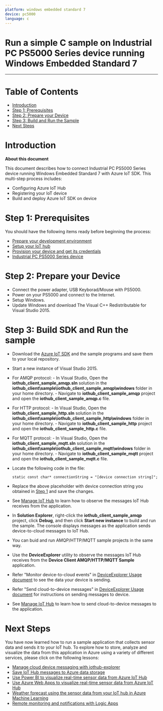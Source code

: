 ```yaml
---
platform: windows embedded standard 7
device: pc5000
language: c
---
```


Run a simple C sample on Industrial PC PS5000 Series device running Windows Embedded Standard 7
===
---

# Table of Contents

-   [Introduction](#Introduction)
-   [Step 1: Prerequisites](#Prerequisites)
-   [Step 2: Prepare your Device](#PrepareDevice)
-   [Step 3: Build and Run the Sample](#Build)
-   [Next Steps](#NextSteps)


<a name="Introduction"></a>
# Introduction

**About this document**

This document describes how to connect Industrial PC PS5000 Series device running Windows Embedded Standard 7 with Azure IoT SDK. This multi-step process includes:
-   Configuring Azure IoT Hub
-   Registering your IoT device
-   Build and deploy Azure IoT SDK on device

<a name="Prerequisites"></a>
# Step 1: Prerequisites

You should have the following items ready before beginning the process:

-   [Prepare your development environment][setup-devbox-windows]
-   [Setup your IoT hub][lnk-setup-iot-hub]
-   [Provision your device and get its credentials][lnk-manage-iot-hub]
-   [Industrial PC PS5000 Series device](https://www.proface.com/en/product/ipc/ps5000/top)

<a name="PrepareDevice"></a>
# Step 2: Prepare your Device

-   Connect the power adapter, USB Keyborad/Mouse with PS5000.
-   Power on your PS5000 and connect to the Internet.
-   Setup Windows.
-   Update Windows and download The Visual C++ Redistributable for Visual Studio 2015.

<a name="Build"></a>
# Step 3: Build SDK and Run the sample

-   Download the [Azure IoT SDK](https://github.com/Azure/azure-iot-sdk-c) and the sample programs and save them to your local repository.
-   Start a new instance of Visual Studio 2015. 
  -   For AMQP protocol:
     -  In Visual Studio, Open the **iothub_client_sample_amqp.sln** solution in the **iothub_client\sample\iothub_client_sample_amqp\windows** folder in your home directory.
     -  Navigate to **iothub_client_sample_amqp** project and open the **iothub_client_sample_amqp.c** file.
  -   For HTTP protocol:
     -  In Visual Studio, Open the **iothub_client_sample_http.sln** solution in the **iothub_client\sample\iothub_client_sample_http\windows** folder in your home directory.
     -  Navigate to **iothub_client_sample_http** project and open the **iothub_client_sample_http.c** file.
  -   For MQTT protocol:
     -  In Visual Studio, Open the **iothub_client_sample_mqtt.sln** solution in the **iothub_client\sample\iothub_client_sample_mqtt\windows** folder in your home directory.
     -  Navigate to **iothub_client_sample_mqtt** project and open the **iothub_client_sample_mqtt.c** file.

-   Locate the following code in the file:

        static const char* connectionString = "[device connection string]";

-   Replace the above placeholder with device connection string you obtained in [Step 1](#Step-1:-Prerequisites) and save the changes.

-   See [Manage IoT Hub][lnk-manage-iot-hub] to learn how to observe the messages IoT Hub receives from the application.

-   In **Solution Explorer**, right-click the **iothub_client_sample_amqp** project, click **Debug**, and then click **Start new instance** to build and run the sample. The console displays messages as the application sends device-to-cloud messages to IoT Hub.
  -  You can buid and run AMQP/HTTP/MQTT sample projects in the same way.

-   Use the **DeviceExplorer** utility to observe the messages IoT Hub receives from the **Device Client AMQP/HTTP/MQTT Sample** application.

-   Refer "Monitor device-to-cloud events" in [DeviceExplorer Usage document](https://github.com/Azure/azure-iot-sdk-c-preview/blob/master/tools/DeviceExplorer/doc/how_to_use_device_explorer.md) to see the data your device is sending.
-   Refer "Send cloud-to-device messages" in [DeviceExplorer Usage document](https://github.com/Azure/azure-iot-sdk-c-preview/blob/master/tools/DeviceExplorer/doc/how_to_use_device_explorer.md) for instructions on sending messages to device.

-   See [Manage IoT Hub][lnk-manage-iot-hub] to learn how to send cloud-to-device messages to the application.

<a name="NextSteps"></a>
# Next Steps

You have now learned how to run a sample application that collects sensor data and sends it to your IoT hub. To explore how to store, analyze and visualize the data from this application in Azure using a variety of different services, please click on the following lessons:

-   [Manage cloud device messaging with iothub-explorer]
-   [Save IoT Hub messages to Azure data storage]
-   [Use Power BI to visualize real-time sensor data from Azure IoT Hub]
-   [Use Azure Web Apps to visualize real-time sensor data from Azure IoT Hub]
-   [Weather forecast using the sensor data from your IoT hub in Azure Machine Learning]
-   [Remote monitoring and notifications with Logic Apps]   

[Manage cloud device messaging with iothub-explorer]: https://docs.microsoft.com/en-us/azure/iot-hub/iot-hub-explorer-cloud-device-messaging
[Save IoT Hub messages to Azure data storage]: https://docs.microsoft.com/en-us/azure/iot-hub/iot-hub-store-data-in-azure-table-storage
[Use Power BI to visualize real-time sensor data from Azure IoT Hub]: https://docs.microsoft.com/en-us/azure/iot-hub/iot-hub-live-data-visualization-in-power-bi
[Use Azure Web Apps to visualize real-time sensor data from Azure IoT Hub]: https://docs.microsoft.com/en-us/azure/iot-hub/iot-hub-live-data-visualization-in-web-apps
[Weather forecast using the sensor data from your IoT hub in Azure Machine Learning]: https://docs.microsoft.com/en-us/azure/iot-hub/iot-hub-weather-forecast-machine-learning
[Remote monitoring and notifications with Logic Apps]: https://docs.microsoft.com/en-us/azure/iot-hub/iot-hub-monitoring-notifications-with-azure-logic-apps
[setup-devbox-windows]: https://github.com/Azure/azure-iot-sdk-c/blob/master/doc/devbox_setup.md
[lnk-setup-iot-hub]: https://github.com/Azure/azure-iot-device-ecosystem/blob/master/setup_iothub.md
[lnk-manage-iot-hub]: https://github.com/Azure/azure-iot-device-ecosystem/blob/master/manage_iot_hub.md

